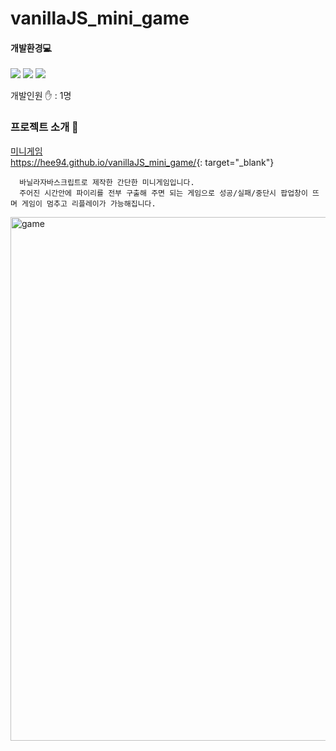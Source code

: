 # vanillaJS_mini_game

  #### 개발환경💻  
   <img src="https://img.shields.io/badge/-Javascript-%23ec9d93?style=flat-square&logo=JavaScript&logoColor=white"/></a>
    <img src="https://img.shields.io/badge/-CSS-%23d7b0f0?style=flat-square&logo=CSS&logoColor=white"/></a>
    <img src="https://img.shields.io/badge/-HTML-%23f0d7b0?style=flat-square&logo=HTML5&logoColor=white"></a>
    
  개발인원 ✋  : 1명
  
  ### 프로젝트 소개 💬   
<a href="https://hee94.github.io/vanillaJS_mini_game/" target="_blank">
  
미니게임</a>   
<https://hee94.github.io/vanillaJS_mini_game/>{: target="_blank"}


```
  바닐라자바스크립트로 제작한 간단한 미니게임입니다.
  주어진 시간안에 파이리를 전부 구출해 주면 되는 게임으로 성공/실패/중단시 팝업창이 뜨며 게임이 멈추고 리플레이가 가능해집니다.
```
<img width="838" alt="game" src="https://user-images.githubusercontent.com/86425527/129405153-38afb2df-e320-4c57-a66d-e9dabd73b1d6.png">
 





